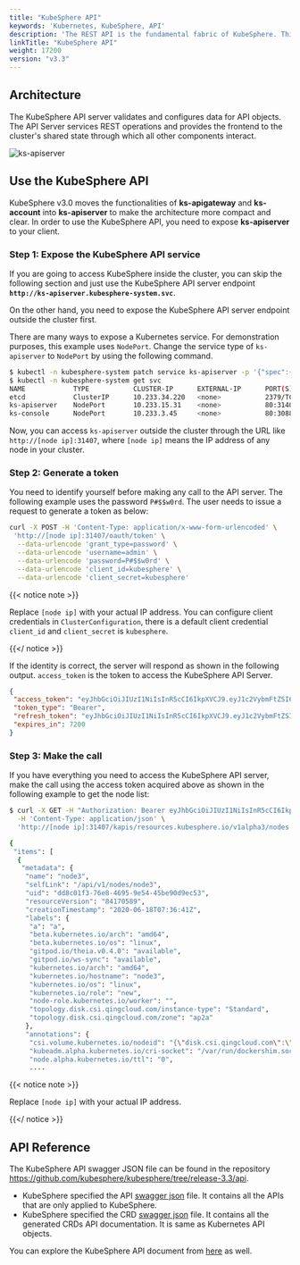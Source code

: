```yaml
---
title: "KubeSphere API"
keywords: 'Kubernetes, KubeSphere, API'
description: 'The REST API is the fundamental fabric of KubeSphere. This guide shows you how to access the KubeSphere API server.'
linkTitle: "KubeSphere API"
weight: 17200
version: "v3.3"
---
```


## Architecture

The KubeSphere API server validates and configures data for API objects. The API Server services REST operations and provides the frontend to the cluster's shared state through which all other components interact.

![ks-apiserver](/images/docs/v3.x/reference/kubesphere-api/ks-apiserver.png)

## Use the KubeSphere API

KubeSphere v3.0 moves the functionalities of **ks-apigateway** and **ks-account** into **ks-apiserver** to make the architecture more compact and clear. In order to use the KubeSphere API, you need to expose **ks-apiserver** to your client.


### Step 1: Expose the KubeSphere API service

If you are going to access KubeSphere inside the cluster, you can skip the following section and just use the KubeSphere API server endpoint **`http://ks-apiserver.kubesphere-system.svc`**.

On the other hand, you need to expose the KubeSphere API server endpoint outside the cluster first.

There are many ways to expose a Kubernetes service. For demonstration purposes, this example uses `NodePort`. Change the service type of `ks-apiserver` to `NodePort` by using the following command.

```bash
$ kubectl -n kubesphere-system patch service ks-apiserver -p '{"spec":{"type":"NodePort"}}'
$ kubectl -n kubesphere-system get svc
NAME            TYPE           CLUSTER-IP      EXTERNAL-IP      PORT(S)              AGE
etcd            ClusterIP      10.233.34.220   <none>           2379/TCP             44d
ks-apiserver    NodePort       10.233.15.31    <none>           80:31407/TCP         49d
ks-console      NodePort       10.233.3.45     <none>           80:30880/TCP         49d
```

Now, you can access `ks-apiserver` outside the cluster through the URL like `http://[node ip]:31407`, where `[node ip]` means the IP address of any node in your cluster.

### Step 2: Generate a token

You need to identify yourself before making any call to the API server. The following example uses the password `P#$$w0rd`. The user needs to issue a request to generate a token as below:

```bash
curl -X POST -H 'Content-Type: application/x-www-form-urlencoded' \
 'http://[node ip]:31407/oauth/token' \
  --data-urlencode 'grant_type=password' \
  --data-urlencode 'username=admin' \
  --data-urlencode 'password=P#$$w0rd' \
  --data-urlencode 'client_id=kubesphere' \
  --data-urlencode 'client_secret=kubesphere'
```

{{< notice note >}}

Replace `[node ip]` with your actual IP address. You can configure client credentials in `ClusterConfiguration`, there is a default client credential `client_id` and `client_secret` is `kubesphere`.

{{</ notice >}}

If the identity is correct, the server will respond as shown in the following output. `access_token` is the token to access the KubeSphere API Server.

```json
{
 "access_token": "eyJhbGciOiJIUzI1NiIsInR5cCI6IkpXVCJ9.eyJ1c2VybmFtZSI6ImFkbWluIiwidWlkIjoiYTlhNjJmOTEtYWQ2Yi00MjRlLWIxNWEtZTFkOTcyNmUzNDFhIiwidG9rZW5fdHlwZSI6ImFjY2Vzc190b2tlbiIsImV4cCI6MTYwMDg1MjM5OCwiaWF0IjoxNjAwODQ1MTk4LCJpc3MiOiJrdWJlc3BoZXJlIiwibmJmIjoxNjAwODQ1MTk4fQ.Hcyf-CPMeq8XyQQLz5PO-oE1Rp1QVkOeV_5J2oX1hvU",
 "token_type": "Bearer",
 "refresh_token": "eyJhbGciOiJIUzI1NiIsInR5cCI6IkpXVCJ9.eyJ1c2VybmFtZSI6ImFkbWluIiwidWlkIjoiYTlhNjJmOTEtYWQ2Yi00MjRlLWIxNWEtZTFkOTcyNmUzNDFhIiwidG9rZW5fdHlwZSI6InJlZnJlc2hfdG9rZW4iLCJleHAiOjE2MDA4NTk1OTgsImlhdCI6MTYwMDg0NTE5OCwiaXNzIjoia3ViZXNwaGVyZSIsIm5iZiI6MTYwMDg0NTE5OH0.PerssCLVXJD7BuCF3Ow8QUNYLQxjwqC8m9iOkRRD6Tc",
 "expires_in": 7200
}
```

### Step 3: Make the call

If you have everything you need to access the KubeSphere API server, make the call using the access token acquired above as shown in the following example to get the node list:

```bash
$ curl -X GET -H "Authorization: Bearer eyJhbGciOiJIUzI1NiIsInR5cCI6IkpXVCJ9.eyJ1c2VybmFtZSI6ImFkbWluIiwidWlkIjoiYTlhNjJmOTEtYWQ2Yi00MjRlLWIxNWEtZTFkOTcyNmUzNDFhIiwidG9rZW5fdHlwZSI6ImFjY2Vzc190b2tlbiIsImV4cCI6MTYwMDg1MjM5OCwiaWF0IjoxNjAwODQ1MTk4LCJpc3MiOiJrdWJlc3BoZXJlIiwibmJmIjoxNjAwODQ1MTk4fQ.Hcyf-CPMeq8XyQQLz5PO-oE1Rp1QVkOeV_5J2oX1hvU" \
  -H 'Content-Type: application/json' \
  'http://[node ip]:31407/kapis/resources.kubesphere.io/v1alpha3/nodes'

{
 "items": [
  {
   "metadata": {
    "name": "node3",
    "selfLink": "/api/v1/nodes/node3",
    "uid": "dd8c01f3-76e8-4695-9e54-45be90d9ec53",
    "resourceVersion": "84170589",
    "creationTimestamp": "2020-06-18T07:36:41Z",
    "labels": {
     "a": "a",
     "beta.kubernetes.io/arch": "amd64",
     "beta.kubernetes.io/os": "linux",
     "gitpod.io/theia.v0.4.0": "available",
     "gitpod.io/ws-sync": "available",
     "kubernetes.io/arch": "amd64",
     "kubernetes.io/hostname": "node3",
     "kubernetes.io/os": "linux",
     "kubernetes.io/role": "new",
     "node-role.kubernetes.io/worker": "",
     "topology.disk.csi.qingcloud.com/instance-type": "Standard",
     "topology.disk.csi.qingcloud.com/zone": "ap2a"
    },
    "annotations": {
     "csi.volume.kubernetes.io/nodeid": "{\"disk.csi.qingcloud.com\":\"i-icjxhi1e\"}",
     "kubeadm.alpha.kubernetes.io/cri-socket": "/var/run/dockershim.sock",
     "node.alpha.kubernetes.io/ttl": "0",
     ....
```

{{< notice note >}}

Replace `[node ip]` with your actual IP address.

{{</ notice >}}

## API Reference

The KubeSphere API swagger JSON file can be found in the repository https://github.com/kubesphere/kubesphere/tree/release-3.3/api.

- KubeSphere specified the API [swagger json](https://github.com/kubesphere/kubesphere/blob/release-3.1/api/ks-openapi-spec/swagger.json) file. It contains all the APIs that are only applied to KubeSphere.
- KubeSphere specified the CRD [swagger json](https://github.com/kubesphere/kubesphere/blob/release-3.1/api/openapi-spec/swagger.json) file. It contains all the generated CRDs API documentation. It is same as Kubernetes API objects.

You can explore the KubeSphere API document from [here](https://kubesphere.io/api/kubesphere) as well.
